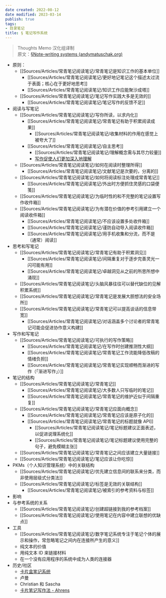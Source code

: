 ```yaml
---
date created: 2022-08-12
date modified: 2023-03-14
publish: true
tags:
- 目录笔记
title: § 笔记写作系统
---
```

> Thoughts Memo 汉化组译制  
> 原文：[§Note-writing systems (andymatuschak.org)](https://notes.andymatuschak.org/%C2%A7Note-writing_systems)

- 原则：
	- [[Sources/Articles/常青笔记阅读笔记/常青笔记是知识工作的基本单位]]
		- [[Sources/Articles/常青笔记阅读笔记/更好地记笔记这个描述太过流于表面；核心在于更好地思考]]
		- [[Sources/Articles/常青笔记阅读笔记/知识工作应能聚沙成塔]]
	- [[Sources/Articles/常青笔记阅读笔记/笔记写作实践大多是无效的]]
		- [[Sources/Articles/常青笔记阅读笔记/笔记写作的反馈不足]]
- 阅读与写笔记  
	- [[Sources/Articles/常青笔记阅读笔记/写你所读，以求内化]]
		- [[Sources/Articles/常青笔记阅读笔记/常青笔记有助于积累阅读成果]]
			- [[Sources/Articles/常青笔记阅读笔记/收集材料的作用在感觉上被夸大了]]
		- [[Sources/Articles/常青笔记阅读笔记/自主思考]]
			- [[Sources/Articles/常青笔记阅读笔记/理解概念需与其尽力较量]]
			- [写作促使人们更加深入地理解](https://notes.andymatuschak.org/z8q1K5a8i95qARkpFwS45qqtQzM8th82TkeUg)  
	- [[Sources/Articles/常青笔记阅读笔记/如何在阅读时整理所得]]
		- [[Sources/Articles/常青笔记阅读笔记/文献笔记是次要的，分离的]]
	- [[Sources/Articles/常青笔记阅读笔记/如何将阅读标注处理成常青笔记]]
		- [[Sources/Articles/常青笔记阅读笔记/外出时方便抓住灵感的口袋便笺]]
	- [[Sources/Articles/常青笔记阅读笔记/为临时性的和不完整的笔记设置写作收件箱]]
	- [[Sources/Articles/常青笔记阅读笔记/为有潜在价值的参考引用建立一个阅读收件箱]]
		- [[Sources/Articles/常青笔记阅读笔记/不应该设置多处收件箱]]
		- [[Sources/Articles/常青笔记阅读笔记/谨防自动导入阅读收件箱]]
		- [[Sources/Articles/常青笔记阅读笔记/用手机收集和分流，而不是（通常）阅读]]
- 思考和写笔记  
	- [[Sources/Articles/常青笔记阅读笔记/常青笔记有助于积累洞见]]
		- [[Sources/Articles/常青笔记阅读笔记/间隔重复对于逐步完善灵光一闪可能有用]]
		- [[Sources/Articles/常青笔记阅读笔记/卓越洞见从之前的所思所想中涌现]]
	- [[Sources/Articles/常青笔记阅读笔记/头脑风暴往往可以替代缺位的见解积累系统]]
	- [[Sources/Articles/常青笔记阅读笔记/常青笔记是发展大胆想法的安全场所]]
	- [[Sources/Articles/常青笔记阅读笔记/常青笔记可以提高谈话的信息带宽]]
		- [[Sources/Articles/常青笔记阅读笔记/对话涵盖多个讨论者的常青笔记可能会促进协作意义构建]]
- 写作和写笔记  
	- [[Sources/Articles/常青笔记阅读笔记/可执行的写作策略]]
		- [[Sources/Articles/常青笔记阅读笔记/在写作时创建推测性大纲]]
		- [[Sources/Articles/常青笔记阅读笔记/常青笔记工作流能降低改稿的情绪负担]]
		- [[Sources/Articles/常青笔记阅读笔记/常青笔记实现顺畅而渐进的写作（「渐进写作」）]]
- 笔记的结构  
	- [[Sources/Articles/常青笔记阅读笔记/常青笔记]]
		- [[Sources/Articles/常青笔记阅读笔记/大多数人只写临时的笔记]]
		- [[Sources/Articles/常青笔记阅读笔记/常青笔记的维护近似于间隔重复]]
	- [[Sources/Articles/常青笔记阅读笔记/常青笔记应面向概念]]
		- [[Sources/Articles/常青笔记阅读笔记/常青笔记应该是原子化的]]
		- [[Sources/Articles/常青笔记阅读笔记/常青笔记的标题就像 API]]
			- [[Sources/Articles/常青笔记阅读笔记/笔记标题建议正面表述，以促进说理系统化]]
			- [[Sources/Articles/常青笔记阅读笔记/笔记标题建议使用完整的句子，避免模糊主张]]
	- [[Sources/Articles/常青笔记阅读笔记/常青笔记之间应该建立大量链接]]
	- [[Sources/Articles/常青笔记阅读笔记/笔记应该让你吃惊]]
- PKMs（个人知识管理系统）中的关联结构  
	- [[Sources/Articles/常青笔记阅读笔记/优先建立信息间的联系来分类，而非使用层级式分类法]]
	- [[Sources/Articles/常青笔记阅读笔记/标签是无效的关联结构]]
		- [[Sources/Articles/常青笔记阅读笔记/被索引的参考资料与标签]]
- 影响  
- 与参考系统的关系  
	- [[Sources/Articles/常青笔记阅读笔记/创建超链接到我的参考档案]]
	- [[Sources/Articles/常青笔记阅读笔记/使用笔记在内容中建立联想的优缺点]]
- 工具  
	- [[Sources/Articles/常青笔记阅读笔记/数字笔记系统专注于笔记个体的展示和操作，常忽略笔记之间内在连接所产生的意义]]
	- 纯文本的价值  
	- 用纯文本 ID 来链接材料  
	- 在一个没有应用程序的系统中成为人类的连接器  
- 历史/社区  
	- [卡片盒笔记系统](https://notes.andymatuschak.org/z2QvtE9w5zs49x7WUeG8Ut1vywHDLiG2Wkm9p)  
	- 卢曼  
	- Christian 和 Sascha  
	- [卡片笔记写作法 - Ahrens](https://notes.andymatuschak.org/z6o5eS2DnpMwe2HnHyhgQAmmGkRCtkKina73u)